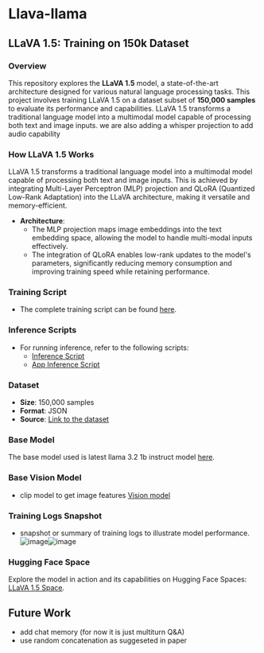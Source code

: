 # Llava-llama
## LLaVA 1.5: Training on 150k Dataset

### Overview
This repository explores the **LLaVA 1.5** model, a state-of-the-art architecture designed for various natural language processing tasks. This project involves training LLaVA 1.5 on a dataset subset of **150,000 samples** to evaluate its performance and capabilities. LLaVA 1.5 transforms a traditional language model into a multimodal model capable of processing both text and image inputs. we are also adding a whisper projection to add audio capability

### How LLaVA 1.5 Works
LLaVA 1.5 transforms a traditional language model into a multimodal model capable of processing both text and image inputs. This is achieved by integrating Multi-Layer Perceptron (MLP) projection and QLoRA (Quantized Low-Rank Adaptation) into the LLaVA architecture, making it versatile and memory-efficient.

- **Architecture**: 
  - The MLP projection maps image embeddings into the text embedding space, allowing the model to handle multi-modal inputs effectively.
  - The integration of QLoRA enables low-rank updates to the model's parameters, significantly reducing memory consumption and improving training speed while retaining performance.

### Training Script
- The complete training script can be found [here](https://github.com/11kartheek/Llava-qwen/blob/main/final_training.ipynb).

### Inference Scripts
- For running inference, refer to the following scripts:
  - [Inference Script](https://github.com/11kartheek/Llava-qwen/blob/main/inference.ipynb)
  - [App Inference Script](https://github.com/11kartheek/Llava-qwen/blob/main/app_inference.ipynb)

### Dataset
- **Size**: 150,000 samples
- **Format**: JSON
- **Source**: [Link to the dataset](https://huggingface.co/datasets/liuhaotian/LLaVA-Instruct) 


### Base Model
The base model used is latest llama 3.2 1b instruct model [here](https://huggingface.co/meta-llama/Llama-3.2-1B-Instruct).

### Base Vision Model
- clip model to get image features [Vision model](https://huggingface.co/openai/clip-vit-base-patch32)

### Training Logs Snapshot
-  snapshot or summary of  training logs to illustrate model performance.
  ![image](https://github.com/user-attachments/assets/8da4b8dd-14b9-4637-9abb-beff803d66bf)![image](https://github.com/user-attachments/assets/5159d7a7-4b4c-4ac9-8c5d-6387667b2bbf)



### Hugging Face Space
Explore the model in action and its capabilities on Hugging Face Spaces: [LLaVA 1.5 Space](https://huggingface.co/spaces/Kartheekb7/llava_chat).

## Future Work 
- add chat memory (for now it is just multiturn Q&A)
- use random concatenation as suggeseted in paper


